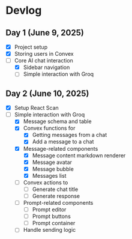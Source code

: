 # Devlog

## Day 1 (June 9, 2025)

- [x] Project setup
- [x] Storing users in Convex
- [ ] Core AI chat interaction
  - [x] Sidebar navigation
  - [ ] Simple interaction with Groq

## Day 2 (June 10, 2025)

- [x] Setup React Scan
- [ ] Simple interaction with Groq
  - [x] Message schema and table
  - [x] Convex functions for
    - [x] Getting messages from a chat
    - [x] Add a message to a chat
  - [x] Message-related components
    - [x] Message content markdown renderer
    - [x] Message avatar
    - [x] Message bubble
    - [x] Messages list
  - [ ] Convex actions to
    - [ ] Generate chat title
    - [ ] Generate response
  - [ ] Prompt-related components
    - [ ] Prompt editor
    - [ ] Prompt buttons
    - [ ] Prompt container
  - [ ] Handle sending logic
